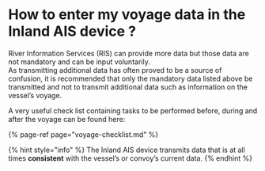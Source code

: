 # How to enter my voyage data in the Inland AIS device ?

River Information Services \(RIS\) can provide more data but those data are not mandatory and can be input voluntarily.  
As transmitting additional data has often proved to be a source of confusion, it is recommended that only the mandatory data listed above be transmitted and not to transmit additional data such as information on the vessel’s voyage.

A very useful check list containing tasks to be performed before, during and after the voyage can be found here:

{% page-ref page="voyage-checklist.md" %}

{% hint style="info" %}
The Inland AIS device transmits data that is at all times **consistent** with the vessel’s or convoy’s current data.
{% endhint %}

